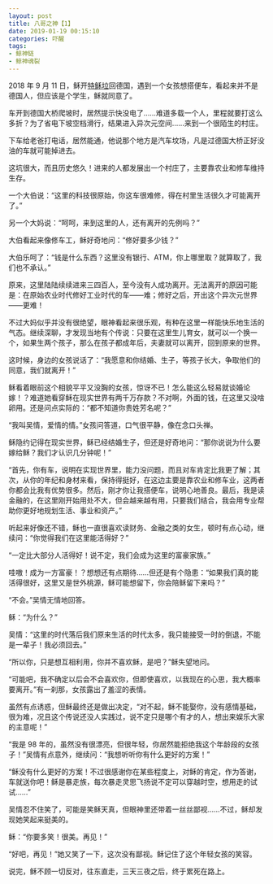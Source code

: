 ```yaml
---
layout: post
title: 八哥之神【1】
date: 2019-01-19 00:15:10
categories: 吓醒
tags:
- 鲸神链
- 鲸神魂裂
---
```

2018 年 9 月 11 日，稣开[特稣垃](/2018/05/22/tesula/)回德国，遇到一个女孩想搭便车，看起来并不是德国人，但应该是个学生，稣就同意了。

车开到德国大桥爬坡时，居然提示快没电了……难道多载一个人，里程就要打这么多折？为了省电下坡空档滑行，结果进入异次元空间……来到一个很陌生的村庄。

下车给老爸打电话，居然能通，他说那个地方是汽车坟场，凡是过德国大桥正好没油的车就可能掉进去。

这坑很大，而且历史悠久！进来的人都发展出一个村庄了，主要靠农业和修车维持生存。

一个大伯说：“这里的科技很原始，你这车很难修，得在村里生活很久才可能离开了。”

另一个大妈说：“呵呵，来到这里的人，还有离开的先例吗？”

大伯看起来像修车工，稣好奇地问：“修好要多少钱？”

大伯乐呵了：“钱是什么东西？这里没有银行、ATM，你上哪里取？就算取了，我们也不承认。”

原来，这里陆陆续续进来三四百人，至今没有人成功离开。无法离开的原因可能是：在原始农业时代修好工业时代的车——难；修好之后，开出这个异次元世界——更难！

不过大妈似乎并没有很绝望，眼神看起来很乐观，有种在这里一样能快乐地生活的气态。继续深聊，才发现当地有个传说：只要在这里生儿育女，就可以一个换一个，如果生两个孩子，那么在孩子都成年后，夫妻就可以离开，回到原来的世界。

这时候，身边的女孩说话了：“我愿意和你结婚、生子，等孩子长大，争取他们的同意，我们就离开！”

稣看着眼前这个相貌平平又没胸的女孩，惊讶不已！怎么能这么轻易就谈婚论嫁！？难道她看穿稣在现实世界有两千万存款？不对啊，外面的钱，在这里又没啥卵用。还是问点实际的：“都不知道你贵姓芳名呢？”

“我叫吴情，爱情的情。”女孩问答道，口气很平静，像在念口头禅。

稣隐约记得在现实世界，稣已经结婚生子，但还是好奇地问：“那你说说为什么要嫁给稣？我们才认识几分钟呢！”

“首先，你有车，说明在实现世界里，能力没问题，而且对车肯定比我更了解；其次，从你的年纪和身材来看，保持得挺好，在这边主要是靠农业和修车业，这两者你都会比我有优势很多。然后，刚才你让我搭便车，说明心地善良。最后，我是读金融的，在这里刚开始用处不大，但会越来越有用，只要我们结合，我会用专业帮助你更好地规划生活、事业和资产。”

听起来好像还不错，稣也一直很喜欢读财务、金融之类的女生，顿时有点心动，继续问：“你觉得我们在这里能活得好？”

“一定比大部分人活得好！说不定，我们会成为这里的富豪家族。”

哇嗷！成为一方富豪！？想想还有点期待……但还是有个隐患：“如果我们真的能活得很好，这里又是世外桃源，稣可能想留下，你会陪稣留下来吗？”

“不会。”吴情无情地回答。

稣：“为什么？”

吴情：“这里的时代落后我们原来生活的时代太多，我只能接受一时的倒退，不能是一辈子！我必须回去。”

“所以你，只是想互相利用，你并不喜欢稣，是吧？”稣失望地问。

“可能吧，我不确定以后会不会喜欢你，但即使喜欢，以我现在的心思，我大概率要离开。”有一刹那，女孩露出了羞涩的表情。

虽然有点诱惑，但稣最终还是做出决定，“对不起，稣不能娶你，没有感情基础，很为难，况且这个传说还没人实践过，说不定只是哪个有才的人，想出来娱乐大家的主意呢！”

“我是 98 年的，虽然没有很漂亮，但很年轻，你居然能拒绝我这个年龄段的女孩子！”吴情有点意外，继续问：“我想听听你有什么更好的方案！”

“稣没有什么更好的方案！不过很感谢你在某些程度上，对稣的肯定，作为答谢，车就送你吧！稣是暴走族，每次暴走灵思飞扬说不定可以穿越时空，想用走的试试……”

吴情忍不住笑了，可能是笑稣天真，但眼神里还带着一丝丝鄙视……不过，稣却发现她笑起来挺美的。

稣：“你要多笑！很美。再见！”

“好吧，再见！”她又笑了一下，这次没有鄙视。稣记住了这个年轻女孩的笑容。

说完，稣不顾一切反对，往东直走，三天三夜之后，终于累死在路上。
